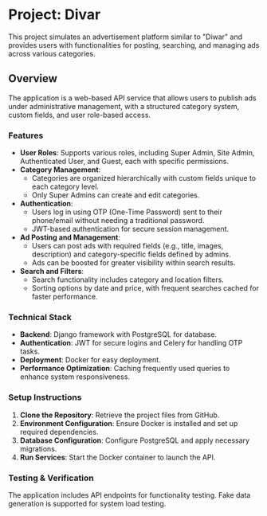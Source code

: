 
# Project: Divar

This project simulates an advertisement platform similar to "Diwar" and provides users with functionalities for posting, searching, and managing ads across various categories.

## Overview

The application is a web-based API service that allows users to publish ads under administrative management, with a structured category system, custom fields, and user role-based access.

### Features

- **User Roles**: Supports various roles, including Super Admin, Site Admin, Authenticated User, and Guest, each with specific permissions.
- **Category Management**: 
  - Categories are organized hierarchically with custom fields unique to each category level.
  - Only Super Admins can create and edit categories.
- **Authentication**: 
  - Users log in using OTP (One-Time Password) sent to their phone/email without needing a traditional password.
  - JWT-based authentication for secure session management.
- **Ad Posting and Management**: 
  - Users can post ads with required fields (e.g., title, images, description) and category-specific fields defined by admins.
  - Ads can be boosted for greater visibility within search results.
- **Search and Filters**:
  - Search functionality includes category and location filters.
  - Sorting options by date and price, with frequent searches cached for faster performance.
  
### Technical Stack

- **Backend**: Django framework with PostgreSQL for database.
- **Authentication**: JWT for secure logins and Celery for handling OTP tasks.
- **Deployment**: Docker for easy deployment.
- **Performance Optimization**: Caching frequently used queries to enhance system responsiveness.

### Setup Instructions

1. **Clone the Repository**: Retrieve the project files from GitHub.
2. **Environment Configuration**: Ensure Docker is installed and set up required dependencies.
3. **Database Configuration**: Configure PostgreSQL and apply necessary migrations.
4. **Run Services**: Start the Docker container to launch the API.

### Testing & Verification

The application includes API endpoints for functionality testing. Fake data generation is supported for system load testing.
